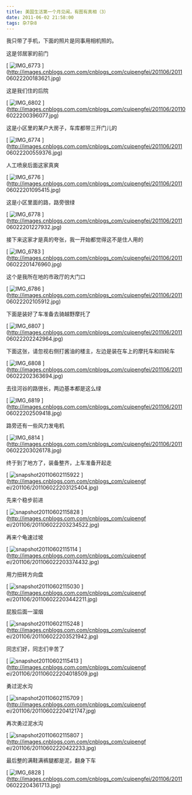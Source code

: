 ```yaml
---
title: 美国生活第一个月见闻，有图有真相（3）
date: 2011-06-02 21:58:00
tags: 杂7杂8
---
```

我只带了手机，下面的照片是同事用相机照的。

这是邻居家的前门

[
![IMG_6773](http://images.cnblogs.com/cnblogs_com/cuipengfei/201106/201106022200273776.jpg)
 ](http://images.cnblogs.com.com/cnblogs_com/cuipengfei/201106/2011
06022200183621.jpg)

这是我们住的后院

[
![IMG_6802](http://images.cnblogs.com/cnblogs_com/cuipengfei/201106/20110602220044499.jpg)
 ](http://images.cnblogs.com.com/cnblogs_com/cuipengfei/201106/20110
6022200396077.jpg)

这是小区里的某户大房子，车库都带三开门儿的

[
![IMG_6774](http://images.cnblogs.com/cnblogs_com/cuipengfei/201106/201106022201025062.jpg)
 ](http://images.cnblogs.com.com/cnblogs_com/cuipengfei/201106/2011
06022200559376.jpg)

人工喷泉后面这家真爽

[
![IMG_6776](http://images.cnblogs.com/cnblogs_com/cuipengfei/201106/201106022201138922.jpg)
 ](http://images.cnblogs.com.com/cnblogs_com/cuipengfei/201106/2011
06022201095415.jpg)

这是小区里面的路，路旁很绿

[
![IMG_6778](http://images.cnblogs.com/cnblogs_com/cuipengfei/201106/201106022201285909.jpg)
 ](http://images.cnblogs.com.com/cnblogs_com/cuipengfei/201106/2011
06022201227932.jpg)

接下来这家才是真的夸张，我一开始都觉得这不是住人用的

[
![IMG_6783](http://images.cnblogs.com/cnblogs_com/cuipengfei/201106/201106022201526398.jpg)
 ](http://images.cnblogs.com.com/cnblogs_com/cuipengfei/201106/2011
06022201476960.jpg)

这个是我所在地的市政厅的大门口

[
![IMG_6786](http://images.cnblogs.com/cnblogs_com/cuipengfei/201106/201106022202173233.jpg)
 ](http://images.cnblogs.com.com/cnblogs_com/cuipengfei/201106/2011
06022202105912.jpg)

下面是装好了车准备去骑越野摩托了

[
![IMG_6807](http://images.cnblogs.com/cnblogs_com/cuipengfei/201106/201106022202318367.jpg)
 ](http://images.cnblogs.com.com/cnblogs_com/cuipengfei/201106/2011
06022202242964.jpg)

下面这张，请忽视右侧打酱油的楼主，左边是装在车上的摩托车和四轮车

[
![IMG_6808](http://images.cnblogs.com/cnblogs_com/cuipengfei/201106/201106022202397509.jpg)
 ](http://images.cnblogs.com.com/cnblogs_com/cuipengfei/201106/2011
06022202363694.jpg)

去往河谷的路很长，两边基本都是这么绿

[
![IMG_6819](http://images.cnblogs.com/cnblogs_com/cuipengfei/201106/201106022202579530.jpg)
 ](http://images.cnblogs.com.com/cnblogs_com/cuipengfei/201106/2011
06022202509418.jpg)

路旁还有一些风力发电机

[
![IMG_6814](http://images.cnblogs.com/cnblogs_com/cuipengfei/201106/201106022203044278.jpg)
 ](http://images.cnblogs.com.com/cnblogs_com/cuipengfei/201106/2011
06022203026178.jpg)

终于到了地方了，装备整齐，上车准备开起走

[
![snapshot20110602115922](http://images.cnblogs.com/cnblogs_com/cuipengfei/201106/201106022203189510.jpg)
 ](http://images.cnblogs.com.com/cnblogs_com/cuipengf
ei/201106/201106022203125404.jpg)

先来个稳步前进

[
![snapshot20110602115828](http://images.cnblogs.com/cnblogs_com/cuipengfei/201106/201106022203302650.jpg)
 ](http://images.cnblogs.com.com/cnblogs_com/cuipengf
ei/201106/201106022203234522.jpg)

再来个龟速过坡

[
![snapshot20110602115114](http://images.cnblogs.com/cnblogs_com/cuipengfei/201106/201106022203414035.jpg)
 ](http://images.cnblogs.com.com/cnblogs_com/cuipengf
ei/201106/201106022203374432.jpg)

用力扭转方向盘

[
![snapshot20110602115030](http://images.cnblogs.com/cnblogs_com/cuipengfei/201106/201106022203493733.jpg)
 ](http://images.cnblogs.com.com/cnblogs_com/cuipengf
ei/201106/201106022203442211.jpg)

屁股后面一溜烟

[
![snapshot20110602115248](http://images.cnblogs.com/cnblogs_com/cuipengfei/201106/201106022203577302.jpg)
 ](http://images.cnblogs.com.com/cnblogs_com/cuipengf
ei/201106/201106022203521942.jpg)

同志们好，同志们辛苦了

[
![snapshot20110602115413](http://images.cnblogs.com/cnblogs_com/cuipengfei/201106/201106022204053935.jpg)
 ](http://images.cnblogs.com.com/cnblogs_com/cuipengf
ei/201106/201106022204018509.jpg)

勇过泥水沟

[
![snapshot20110602115709](http://images.cnblogs.com/cnblogs_com/cuipengfei/201106/201106022204176235.jpg)
 ](http://images.cnblogs.com.com/cnblogs_com/cuipengf
ei/201106/201106022204121747.jpg)

再次勇过泥水沟

[
![snapshot20110602115807](http://images.cnblogs.com/cnblogs_com/cuipengfei/201106/201106022204275212.jpg)
 ](http://images.cnblogs.com.com/cnblogs_com/cuipengf
ei/201106/20110602220422233.jpg)

最后整的满鞋满裤腿都是泥，翻身下车

[
![IMG_6828](http://images.cnblogs.com/cnblogs_com/cuipengfei/201106/201106022204412679.jpg)
 ](http://images.cnblogs.com.com/cnblogs_com/cuipengfei/201106/2011
06022204361713.jpg)



